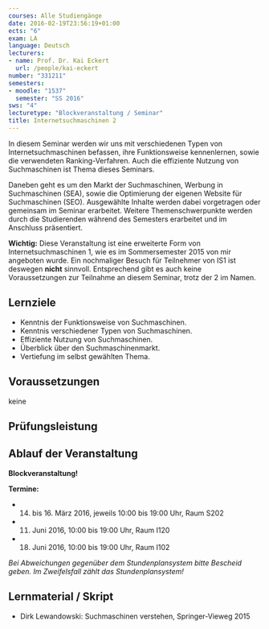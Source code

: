 ```yaml
---
courses: Alle Studiengänge
date: 2016-02-19T23:56:19+01:00
ects: "6"
exam: LA
language: Deutsch
lecturers:
- name: Prof. Dr. Kai Eckert
  url: /people/kai-eckert
number: "331211"
semesters:
- moodle: "1537"
  semester: "SS 2016"
sws: "4"
lecturetype: "Blockveranstaltung / Seminar"
title: Internetsuchmaschinen 2
---
```


In diesem Seminar werden wir uns mit verschiedenen Typen von Internetsuchmaschinen befassen, ihre Funktionsweise kennenlernen, sowie die verwendeten Ranking-Verfahren. Auch die effiziente Nutzung von Suchmaschinen ist Thema dieses Seminars.

Daneben geht es um den Markt der Suchmaschinen, Werbung in Suchmaschinen (SEA), sowie die Optimierung der eigenen Website für Suchmaschinen (SEO). Ausgewählte Inhalte werden dabei vorgetragen oder gemeinsam im Seminar erarbeitet. Weitere Themenschwerpunkte werden durch die Studierenden während des Semesters erarbeitet und im Anschluss präsentiert.

**Wichtig:** Diese Veranstaltung ist eine erweiterte Form von Internetsuchmaschinen 1, wie es im Sommersemester 2015 von mir angeboten wurde. Ein nochmaliger Besuch für Teilnehmer von IS1 ist deswegen **nicht** sinnvoll. Entsprechend gibt es auch keine Voraussetzungen zur Teilnahme an diesem Seminar, trotz der 2 im Namen.

## Lernziele
- Kenntnis der Funktionsweise von Suchmaschinen.
- Kenntnis verschiedener Typen von Suchmaschinen.
- Effiziente Nutzung von Suchmaschinen.
- Überblick über den Suchmaschinenmarkt.
- Vertiefung im selbst gewählten Thema.

## Voraussetzungen
keine

## Prüfungsleistung


## Ablauf der Veranstaltung

**Blockveranstaltung!**

**Termine:**

- 14. bis 16. März 2016, jeweils 10:00 bis 19:00 Uhr, Raum S202
- 11. Juni 2016, 10:00 bis 19:00 Uhr, Raum I120
- 18. Juni 2016, 10:00 bis 19:00 Uhr, Raum I102 

*Bei Abweichungen gegenüber dem Stundenplansystem bitte Bescheid geben. Im Zweifelsfall zählt das Stundenplansystem!*

## Lernmaterial / Skript
- Dirk Lewandowski: Suchmaschinen verstehen, Springer-Vieweg 2015
